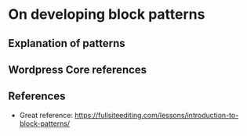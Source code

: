 # On developing block patterns

## Explanation of patterns

## Wordpress Core references

## References
* Great reference: https://fullsiteediting.com/lessons/introduction-to-block-patterns/